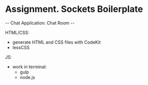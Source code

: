 Assignment. Sockets Boilerplate
===============================

-- Chat Application: Chat Room --

HTML/CSS:

- generate HTML and CSS files with CodeKit
- lessCSS

JS:

- work in terminal:
	- gulp
	- node.js
